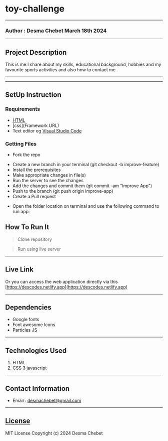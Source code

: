 # toy-challenge
*****
### Author : Desma Chebet March 18th 2024
****
## Project Description
This is me.I share about my skills, educational background, hobbies and my favourite sports activities and also how to contact me.
******



********
## SetUp Instruction
### Requirements
* [HTML](html.com)
* [css](Framework URL)
* Text editor eg [Visual Studio Code](https://code.visualstudio.com/download)


### Getting Files
* Fork the repo
- Create a new branch in your terminal (git checkout -b improve-feature)
- Install the prerequisites
- Make appropriate changes in file(s)
- Run the server to see the changes
- Add the changes and commit them (git commit -am "Improve App")
- Push to the branch (git push origin improve-app)
- Create a Pull request
* Open the folder location on terminal and use the following command to run app:

## How To Run It
>  Clone repository

> Run using live server
*****
## Live Link
Or you can access the web application directly via this [https://descodes.netlify.app](https://descodes.netlify.app)
*****
## Dependencies
- Google fonts
- Font awesome Icons
- Particles JS
*****
## Technologies Used
1. HTML
2. CSS
3 javascript
*****
## Contact Information
* Email : desmachebet@gmail.com
*****
## [License](LICENSE)
MIT License
Copyright (c) 2024 Desma Chebet
